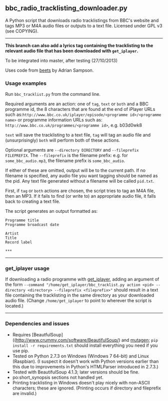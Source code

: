 ## bbc_radio_tracklisting_downloader.py
A Python script that downloads radio tracklistings from BBC's website and tags MP3 or M4A audio files or outputs to a text file.
Licensed under GPL v3 (see COPYING).
***

**This branch can also add a lyrics tag containing the tracklisting to the relevant audio file that has been downloaded with `get_iplayer`.**

To be integrated into master, after testing (27/10/2013)

Uses code from [beets](https://github.com/sampsyo/beets) by Adrian Sampson.

### Usage examples
Run `bbc_tracklist.py` from the command line.

Required arguments are an action: one of `tag`, `text` or `both` and a BBC programme id, the 8 characters that are found at the end of iPlayer URLs such as:`http://www.bbc.co.uk/iplayer/episode/<programme id>/<programme name>` or programme information URLs such as: `http://www.bbc.co.uk/programmes/<programme id>`, e.g. b03d0wk8

`text` will save the tracklisting to a text file, `tag` will tag an audio file and (unsurprisingly) `both` will perform both of these actions.

Optional arguments are `--directory DIRECTORY` and `--fileprefix FILEPREFIX`. The `--fileprefix` is the filename prefix: e.g. for `some_bbc_audio.mp3`, the filename prefix is `some_bbc_audio`.

If either of these are omitted, output will be to the current path. If no filename is specified, any audio file you want tagging should be named as the pid. Any text file generated without a filename will be called `pid.txt`.

First, if `tag` or `both` actions are chosen, the script tries to tag an M4A file, then an MP3. If it fails to find (or write to) an appropriate audio file, it falls back to creating a text file.

The script generates an output formatted as:

    Programme title
    Programme broadcast date
    
    Artist
    Title
    Record label

    ***

***
### get_iplayer usage
If downloading a radio programme with [get_iplayer](http://www.infradead.org/get_iplayer/html/get_iplayer.html), adding an argument of the form `--command "/home/get_iplayer/bbc_tracklist.py action <pid> --directory <directory> --fileprefix <fileprefix>"` should result in a text file containing the tracklisting in the same directory as your downloaded audio file. (Change `/home/get_iplayer` to point to wherever the script is located.)
***
### Dependencies and issues
* Requires [BeautfulSoup]((http://www.crummy.com/software/BeautifulSoup/) and [mutagen](http://code.google.com/p/mutagen/); `pip install -r requirements.txt` should install everything you need if you use pip.
* Tested on Python 2.7.3 on Windows (Windows 7 64-bit) and Linux (Raspbian). (I suspect it doesn't work with Python versions earlier than this due to improvements in Python's HTMLParser introduced in 2.7.3.)
* Tested with BeautifulSoup 4.1.3; later versions should be fine.
* po:short_synopsis sections not handled yet.
* Printing tracklisting in Windows doesn't play nicely with non-ASCII characters; these are ignored. (Printing occurs if directory and fileprefix are invalid.)
